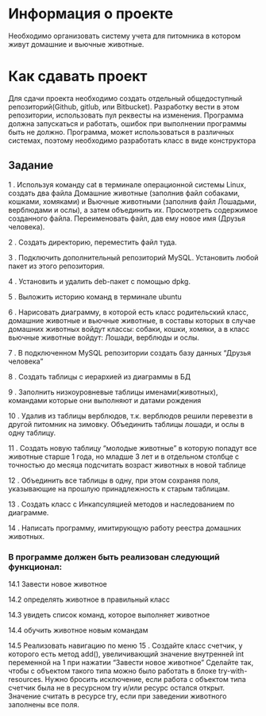# Информация о проекте
Необходимо организовать систему учета для питомника в котором живут домашние и вьючные животные.

# Как сдавать проект
Для сдачи проекта необходимо создать отдельный общедоступный репозиторий(Github, gitlub, или Bitbucket). Разработку вести в этом репозитории, использовать пул реквесты на изменения. Программа должна запускаться и работать, ошибок при выполнении программы быть не должно. Программа, может использоваться в различных системах, поэтому необходимо разработать класс в виде конструктора

## Задание
1 . Используя команду cat в терминале операционной системы Linux, создать два файла Домашние животные (заполнив файл собаками, кошками, хомяками) и Вьючные животными (заполнив файл Лошадьми, верблюдами и ослы), а затем объединить их. Просмотреть содержимое созданного файла. Переименовать файл, дав ему новое имя (Друзья человека). 

2 . Создать директорию, переместить файл туда.

3 . Подключить дополнительный репозиторий MySQL. Установить любой пакет из этого репозитория.

4 . Установить и удалить deb-пакет с помощью dpkg.

5 . Выложить историю команд в терминале ubuntu

6 . Нарисовать диаграмму, в которой есть класс родительский класс, домашние животные и вьючные животные, в составы которых в случае домашних животных войдут классы: собаки, кошки, хомяки, а в класс вьючные животные войдут: Лошади, верблюды и ослы.

7 . В подключенном MySQL репозитории создать базу данных “Друзья человека”

8 . Создать таблицы с иерархией из диаграммы в БД

9 . Заполнить низкоуровневые таблицы именами(животных), командами которые они выполняют и датами рождения

10 . Удалив из таблицы верблюдов, т.к. верблюдов решили перевезти в другой питомник на зимовку. Объединить таблицы лошади, и ослы в одну таблицу.

11 . Создать новую таблицу “молодые животные” в которую попадут все животные старше 1 года, но младше 3 лет и в отдельном столбце с точностью до месяца подсчитать возраст животных в новой таблице

12 . Объединить все таблицы в одну, при этом сохраняя поля, указывающие на прошлую принадлежность к старым таблицам.

13 . Создать класс с Инкапсуляцией методов и наследованием по диаграмме.

14 . Написать программу, имитирующую работу реестра домашних животных.

### В программе должен быть реализован следующий функционал:

14.1 Завести новое животное

14.2 определять животное в правильный класс

14.3 увидеть список команд, которое выполняет животное

14.4 обучить животное новым командам

14.5 Реализовать навигацию по меню
15 . Создайте класс счетчик, у которого есть метод add(), увеличивающий значение внутренней int переменной на 1 при нажатии “Завести новое животное” 
Сделайте так, чтобы с объектом такого типа можно было работать в блоке try-with-resources. Нужно бросить исключение, если работа с объектом типа счетчик была не в ресурсном try и/или ресурс остался открыт. Значение считать в ресурсе try, если при заведении животного заполнены все поля.
